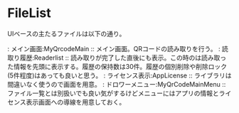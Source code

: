 # FileList
UIベースの主たるファイルは以下の通り。

: メイン画面:MyQrcodeMain
:: メイン画面。QRコードの読み取りを行う。
: 読取り履歴:Readerlist
:: 読み取りが完了した直後にも表示。この時のは読み取った情報を先頭に表示する。履歴の保持数は30件。履歴の個別削除や削除ロック(5件程度)はあっても良いと思う。
: ライセンス表示:AppLicense
:: ライブラリは間違いなく使うので画面を用意。
: ドロワーメニュー:MyQrCodeMainMenu
:: ファイル一覧とは別扱いでも良い気がするけどメニューにはアプリの情報とライセンス表示画面への導線を用意しておく。

